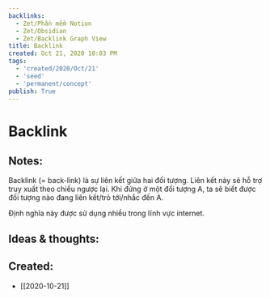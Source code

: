 ```yaml
---
backlinks:
  - Zet/Phần mềm Notion
  - Zet/Obsidian
  - Zet/Backlink Graph View
title: Backlink
created: Oct 21, 2020 10:03 PM
tags:
  - 'created/2020/Oct/21'
  - 'seed'
  - 'permanent/concept'
publish: True
---
```

# Backlink

## Notes:
Backlink (= back-link) là sự liên kết giữa hai đối tượng. Liên kết này sẽ hỗ trợ truy xuất theo chiều ngược lại. Khi đứng ở một đối tượng A, ta sẽ biết được đối tượng nào đang liên kết/trỏ tới/nhắc đến A.

Định nghĩa này được sử dụng nhiều trong lĩnh vực internet.

## Ideas & thoughts:

## Created:
- [[2020-10-21]]
